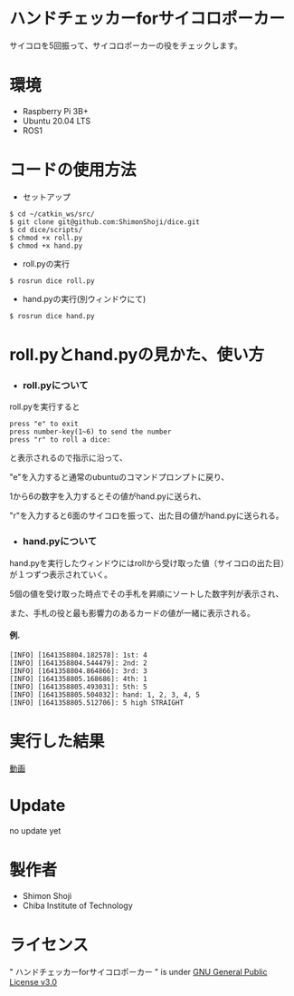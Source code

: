 # ハンドチェッカーforサイコロポーカー

サイコロを5回振って、サイコロポーカーの役をチェックします。

# 環境

* Raspberry Pi 3B+
* Ubuntu 20.04 LTS
* ROS1


# コードの使用方法

* セットアップ
```
$ cd ~/catkin_ws/src/
$ git clone git@github.com:ShimonShoji/dice.git
$ cd dice/scripts/
$ chmod +x roll.py
$ chmod +x hand.py
```

* roll.pyの実行
```
$ rosrun dice roll.py
```

* hand.pyの実行(別ウィンドウにて)
```
$ rosrun dice hand.py
```

# roll.pyとhand.pyの見かた、使い方

* ### roll.pyについて
roll.pyを実行すると
```
press "e" to exit
press number-key(1~6) to send the number
press "r" to roll a dice:
```
と表示されるので指示に沿って、

"e"を入力すると通常のubuntuのコマンドプロンプトに戻り、

1から6の数字を入力するとその値がhand.pyに送られ、

"r"を入力すると6面のサイコロを振って、出た目の値がhand.pyに送られる。

* ### hand.pyについて
hand.pyを実行したウィンドウにはrollから受け取った値（サイコロの出た目）が１つずつ表示されていく。

5個の値を受け取った時点でその手札を昇順にソートした数字列が表示され、

また、手札の役と最も影響力のあるカードの値が一緒に表示される。

#### 例.
```
[INFO] [1641358804.182578]: 1st: 4
[INFO] [1641358804.544479]: 2nd: 2
[INFO] [1641358804.864866]: 3rd: 3
[INFO] [1641358805.168686]: 4th: 1
[INFO] [1641358805.493031]: 5th: 5
[INFO] [1641358805.504032]: hand: 1, 2, 3, 4, 5
[INFO] [1641358805.512706]: 5 high STRAIGHT
```


# 実行した結果
[動画](https://youtu.be/00aMZ1T5Yws)

# Update
no update yet

# 製作者
* Shimon Shoji
* Chiba Institute of Technology

# ライセンス
" ハンドチェッカーforサイコロポーカー " is under [GNU General Public License v3.0](https://github.com/ShimonShoji/device_driver/blob/main/COPYING)
